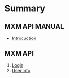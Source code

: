 # Summary

## MXM API MANUAL

* [Introduction](//README.md)

## MXM API

1. [Login](/mxm-api/login-api.md)
2. [User Info](/mxm-api/user-info-api.md)



